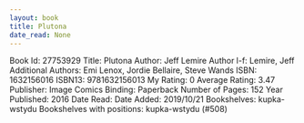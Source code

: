 ```yaml
---
layout: book
title: Plutona
date_read: None
---
```


Book Id: 27753929
Title: Plutona
Author: Jeff Lemire
Author l-f: Lemire, Jeff
Additional Authors: Emi Lenox, Jordie Bellaire, Steve Wands
ISBN: 1632156016
ISBN13: 9781632156013
My Rating: 0
Average Rating: 3.47
Publisher: Image Comics
Binding: Paperback
Number of Pages: 152
Year Published: 2016
Date Read: 
Date Added: 2019/10/21
Bookshelves: kupka-wstydu
Bookshelves with positions: kupka-wstydu (#508)

